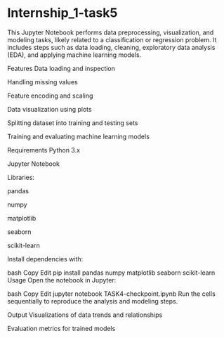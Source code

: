 # Internship_1-task5
This Jupyter Notebook performs data preprocessing, visualization, and modeling tasks, likely related to a classification or regression problem. It includes steps such as data loading, cleaning, exploratory data analysis (EDA), and applying machine learning models.

Features
Data loading and inspection

Handling missing values

Feature encoding and scaling

Data visualization using plots

Splitting dataset into training and testing sets

Training and evaluating machine learning models

Requirements
Python 3.x

Jupyter Notebook

Libraries:

pandas

numpy

matplotlib

seaborn

scikit-learn

Install dependencies with:

bash
Copy
Edit
pip install pandas numpy matplotlib seaborn scikit-learn
Usage
Open the notebook in Jupyter:

bash
Copy
Edit
jupyter notebook TASK4-checkpoint.ipynb
Run the cells sequentially to reproduce the analysis and modeling steps.

Output
Visualizations of data trends and relationships

Evaluation metrics for trained models
